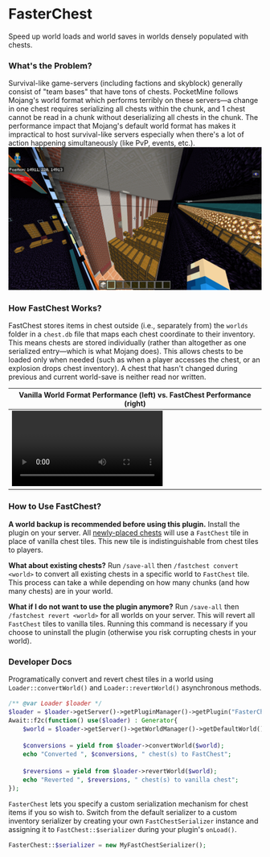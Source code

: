 # FasterChest
Speed up world loads and world saves in worlds densely populated with chests.

### What's the Problem?
Survival-like game-servers (including factions and skyblock) generally consist of "team bases" that have
tons of chests. PocketMine follows Mojang's world format which performs terribly on these servers—a change
in one chest requires serializing all chests within the chunk, and 1 chest cannot be read in a chunk
without deserializing all chests in the chunk.
The performance impact that Mojang's default world format has makes it impractical to host survival-like
servers especially when there's a lot of action happening simultaneously (like PvP, events, etc.).
![](readme-resources/a-lot-of-chests.png)

### How FastChest Works?
FastChest stores items in chest outside (i.e., separately from) the `worlds` folder in a `chest.db` file
that maps each chest coordinate to their inventory. This means chests are stored individually (rather than
altogether as one serialized entry—which is what Mojang does). This allows chests to be loaded only when
needed (such as when a player accesses the chest, or an explosion drops chest inventory). A chest that hasn't
changed during previous and current world-save is neither read nor written.

| Vanilla World Format Performance (left) vs. FastChest Performance (right) |
|---------------------------------------------------------------------------|
| ![](readme-resources/no-faster-chest-vs-faster-chest.mov)                 |

### How to Use FastChest?
**A world backup is recommended before using this plugin.**
Install the plugin on your server. All <ins>newly-placed chests</ins> will use a `FastChest` tile in place of
vanilla chest tiles. This new tile is indistinguishable from chest tiles to players.

**What about existing chests?** Run `/save-all` then `/fastchest convert <world>` to convert all existing
chests in a  specific world to `FastChest` tile. This process can take a while depending on how many chunks
(and how many chests) are in your world.

**What if I do not want to use the plugin anymore?** Run `/save-all` then `/fastchest revert <world>` for all
worlds on your server. This will revert all `FastChest` tiles to vanilla tiles. Running this command is necessary
if you choose to uninstall the plugin (otherwise you risk corrupting chests in your world).


### Developer Docs
Programatically convert and revert chest tiles in a world using `Loader::convertWorld()` and `Loader::revertWorld()`
asynchronous methods.
```php
/** @var Loader $loader */
$loader = $loader->getServer()->getPluginManager()->getPlugin("FasterChest");
Await::f2c(function() use($loader) : Generator{
	$world = $loader->getServer()->getWorldManager()->getDefaultWorld();

	$conversions = yield from $loader->convertWorld($world);
	echo "Converted ", $conversions, " chest(s) to FastChest";

	$reversions = yield from $loader->revertWorld($world);
	echo "Reverted ", $reversions, " chest(s) to vanilla chest";
});
```

`FasterChest` lets you specify a custom serialization mechanism for chest items if you so wish to. Switch from
the default serializer to a custom inventory serializer by creating your own `FastChestSerializer` instance and
assigning it to `FastChest::$serializer` during your plugin's `onLoad()`.
```php
FasterChest::$serializer = new MyFastChestSerializer();
```